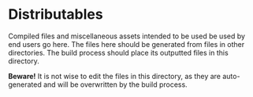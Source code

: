 # Distributables

Compiled files and miscellaneous assets intended to be used be used by end
users go here.  The files here should be generated from files in other
directories.  The build process should place its outputted files in this
directory.

__Beware!__ It is not wise to edit the files in this directory, as they are
auto-generated and will be overwritten by the build process.
